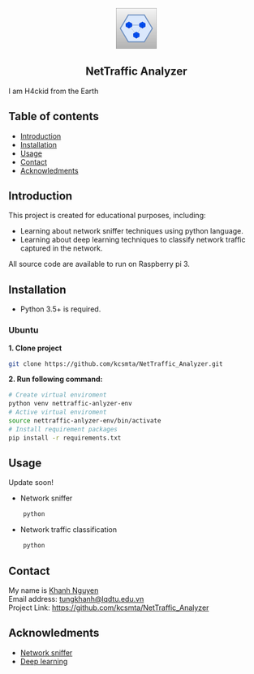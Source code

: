 <!-- all comment are written here -->
<!-- Project logo-->
<p align="center">
<a href="https://github.com/kcsmta/NetTraffic_Analyzer">
    <img src="resources/logo.png" width="80" height="80">
</a>
</p>

<h2 align="center">
    NetTraffic Analyzer
</h2>

I am H4ckid from the Earth

<!-- TABLE OF CONTENTS-->
## Table of contents
* [Introduction](#introduction)
* [Installation](#installation)
* [Usage](#usage)
* [Contact](#contact)
* [Acknowledments](#acknowledments)


<!-- INTRODUCTION -->
## Introduction
This project is created for educational purposes, including:
* Learning about network sniffer techniques using python language.
* Learning about deep learning techniques to classify network traffic captured
in the network.
<p>
All source code are available to run on Raspberry pi 3. 
</p>


<!-- INSTALLATION -->
## Installation
* Python 3.5+ is required.
<h3>Ubuntu</h3>

**1. Clone project**

```sh
git clone https://github.com/kcsmta/NetTraffic_Analyzer.git
```

**2. Run following command:**

```sh
# Create virtual enviroment
python venv nettraffic-anlyzer-env
# Active virtual enviroment
source nettraffic-anlyzer-env/bin/activate
# Install requirement packages
pip install -r requirements.txt
```

<!-- USAGE -->
## Usage
Update soon!
* Network sniffer

```sh
    python 
```

* Network traffic classification

```sh   
    python
```


<!--CONTACT -->
## Contact
My name is [Khanh Nguyen](https://www.facebook.com/khanh.nguyen.98229)  \
Email address: tungkhanh@lqdtu.edu.vn \
Project Link: https://github.com/kcsmta/NetTraffic_Analyzer


<!-- ACKNOWLEDMENTS-->
## Acknowledments
* [Network sniffer]()
* [Deep learning]()